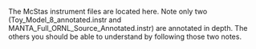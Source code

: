 The McStas instrument files are located here. Note only two (Toy_Model_8_annotated.instr
and MANTA_Full_ORNL_Source_Annotated.instr) are annotated in depth. The others you should
be able to understand by following those two notes.
